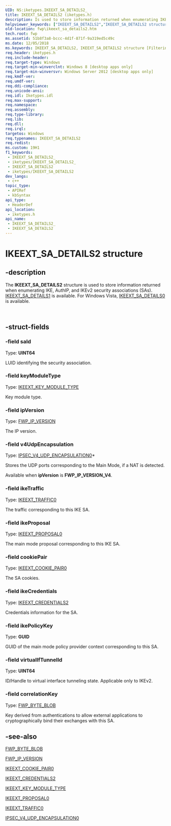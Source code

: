 ```yaml
---
UID: NS:iketypes.IKEEXT_SA_DETAILS2_
title: IKEEXT_SA_DETAILS2 (iketypes.h)
description: Is used to store information returned when enumerating IKE, AuthIP, and IKEv2 security associations (SAs).
helpviewer_keywords: ["IKEEXT_SA_DETAILS2","IKEEXT_SA_DETAILS2 structure [Filtering]","fwp.ikeext_sa_details2","iketypes/IKEEXT_SA_DETAILS2"]
old-location: fwp\ikeext_sa_details2.htm
tech.root: fwp
ms.assetid: 51b8f3a8-bccc-4d1f-871f-9a319ed5c49c
ms.date: 12/05/2018
ms.keywords: IKEEXT_SA_DETAILS2, IKEEXT_SA_DETAILS2 structure [Filtering], fwp.ikeext_sa_details2, iketypes/IKEEXT_SA_DETAILS2
req.header: iketypes.h
req.include-header: 
req.target-type: Windows
req.target-min-winverclnt: Windows 8 [desktop apps only]
req.target-min-winversvr: Windows Server 2012 [desktop apps only]
req.kmdf-ver: 
req.umdf-ver: 
req.ddi-compliance: 
req.unicode-ansi: 
req.idl: Iketypes.idl
req.max-support: 
req.namespace: 
req.assembly: 
req.type-library: 
req.lib: 
req.dll: 
req.irql: 
targetos: Windows
req.typenames: IKEEXT_SA_DETAILS2
req.redist: 
ms.custom: 19H1
f1_keywords:
 - IKEEXT_SA_DETAILS2_
 - iketypes/IKEEXT_SA_DETAILS2_
 - IKEEXT_SA_DETAILS2
 - iketypes/IKEEXT_SA_DETAILS2
dev_langs:
 - c++
topic_type:
 - APIRef
 - kbSyntax
api_type:
 - HeaderDef
api_location:
 - iketypes.h
api_name:
 - IKEEXT_SA_DETAILS2_
 - IKEEXT_SA_DETAILS2
---
```


# IKEEXT_SA_DETAILS2 structure


## -description

The <b>IKEEXT_SA_DETAILS2</b> structure is used to store information returned when enumerating IKE, AuthIP, and IKEv2 security associations (SAs).
[IKEEXT_SA_DETAILS1](/windows/desktop/api/iketypes/ns-iketypes-ikeext_sa_details1) is available. For Windows Vista, [IKEEXT_SA_DETAILS0](/windows/desktop/api/iketypes/ns-iketypes-ikeext_sa_details0)  is available.</div><div> </div>

## -struct-fields

### -field saId

Type: <b>UINT64</b>

LUID identifying the security association.

### -field keyModuleType

Type: [IKEEXT_KEY_MODULE_TYPE](/windows/desktop/api/iketypes/ne-iketypes-ikeext_key_module_type)</b>

Key module type.

### -field ipVersion

Type: [FWP_IP_VERSION](/windows/desktop/api/fwptypes/ne-fwptypes-fwp_ip_version)</b>

 The IP version.

### -field v4UdpEncapsulation

Type: [IPSEC_V4_UDP_ENCAPSULATION0](/windows/desktop/api/ipsectypes/ns-ipsectypes-ipsec_v4_udp_encapsulation0)*</b>

Stores the UDP ports corresponding to the 
   Main Mode, if a NAT is detected.

Available when <b>ipVersion</b> is <b>FWP_IP_VERSION_V4</b>.

### -field ikeTraffic

Type: [IKEEXT_TRAFFIC0](/windows/desktop/api/iketypes/ns-iketypes-ikeext_traffic0)</b>

The traffic corresponding to this IKE SA.

### -field ikeProposal

Type: [IKEEXT_PROPOSAL0](/windows/desktop/api/iketypes/ns-iketypes-ikeext_proposal0)</b>

The main mode proposal corresponding to this IKE SA.

### -field cookiePair

Type: [IKEEXT_COOKIE_PAIR0](/windows/desktop/api/iketypes/ns-iketypes-ikeext_cookie_pair0)</b>

The SA cookies.

### -field ikeCredentials

Type: [IKEEXT_CREDENTIALS2](/windows/desktop/api/iketypes/ns-iketypes-ikeext_credentials2)</b>

Credentials information for the SA.

### -field ikePolicyKey

Type: <b>GUID</b>

GUID of the main mode policy provider context corresponding to this SA.

### -field virtualIfTunnelId

Type: <b>UINT64</b>

ID/Handle to virtual interface tunneling state. Applicable only to IKEv2.

### -field correlationKey

Type: [FWP_BYTE_BLOB](/windows/desktop/api/fwptypes/ns-fwptypes-fwp_byte_blob)</b>

Key derived from authentications to allow external applications to cryptographically bind
   their exchanges with this SA.

## -see-also

[FWP_BYTE_BLOB](/windows/desktop/api/fwptypes/ns-fwptypes-fwp_byte_blob)



[FWP_IP_VERSION](/windows/desktop/api/fwptypes/ne-fwptypes-fwp_ip_version)



[IKEEXT_COOKIE_PAIR0](/windows/desktop/api/iketypes/ns-iketypes-ikeext_cookie_pair0)



[IKEEXT_CREDENTIALS2](/windows/desktop/api/iketypes/ns-iketypes-ikeext_credentials2)



[IKEEXT_KEY_MODULE_TYPE](/windows/desktop/api/iketypes/ne-iketypes-ikeext_key_module_type)



[IKEEXT_PROPOSAL0](/windows/desktop/api/iketypes/ns-iketypes-ikeext_proposal0)



[IKEEXT_TRAFFIC0](/windows/desktop/api/iketypes/ns-iketypes-ikeext_traffic0)



[IPSEC_V4_UDP_ENCAPSULATION0](/windows/desktop/api/ipsectypes/ns-ipsectypes-ipsec_v4_udp_encapsulation0)

